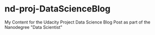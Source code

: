 # nd-proj-DataScienceBlog
My Content for the Udacity Project Data Science Blog Post as part of the Nanodegree "Data Scientist"
